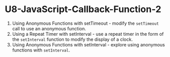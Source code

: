 # U8-JavaScript-Callback-Function-2
 
1. Using Anonymous Functions with setTimeout - modify the `setTimeout` call to use an anonymous function.
2. Using a Repeat Timer with setInterval - use a repeat timer in the form of the `setInterval` function to modify the display of a clock.
3. Using Anonymous Functions with setInterval - explore using anonymous functions with `setInterval`.